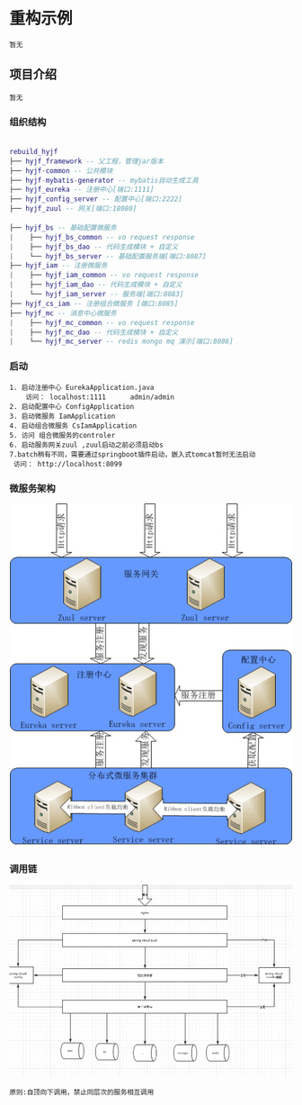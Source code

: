 # 重构示例
    暂无
## 项目介绍
    暂无
### 组织结构

``` lua

rebuild_hyjf
├── hyjf_framework -- 父工程，管理jar版本
├── hyjf-common -- 公共模块
├── hyjf-mybatis-generator -- mybatis自动生成工具
├── hyjf_eureka -- 注册中心[端口:1111]
├── hyjf_config_server -- 配置中心[端口:2222]
├── hyjf_zuul -- 网关[端口:18080]

├── hyjf_bs -- 基础配置微服务
|    ├── hyjf_bs_common -- vo request response 
|    ├── hyjf_bs_dao -- 代码生成模块 + 自定义
|    └── hyjf_bs_server -- 基础配置服务端[端口:8087]
├── hyjf_iam -- 注册微服务
|    ├── hyjf_iam_common -- vo request response 
|    ├── hyjf_iam_dao -- 代码生成模块 + 自定义
|    └── hyjf_iam_server -- 服务端[端口:8083]
├── hyjf_cs_iam -- 注册组合微服务 [端口:8085] 
├── hyjf_mc -- 消息中心微服务
|    ├── hyjf_mc_common -- vo request response 
|    ├── hyjf_mc_dao -- 代码生成模块 + 自定义
|    └── hyjf_mc_server -- redis mongo mq 演示[端口:8086]
```

### 启动
    1. 启动注册中心 EurekaApplication.java
        访问： localhost:1111      admin/admin
    2. 启动配置中心 ConfigApplication
    3. 启动微服务 IamApplication
    4. 启动组合微服务 CsIamApplication
    5. 访问 组合微服务的controler
    6. 启动服务网关zuul ,zuul启动之前必须启动bs
    7.batch稍有不同，需要通过springboot插件启动，嵌入式tomcat暂时无法启动
     访问： http://localhost:8099

### 微服务架构
   ![调用链](pic2.png)    
       
### 调用链
   ![调用链](pic1.png)
    
    原则:自顶向下调用，禁止同层次的服务相互调用